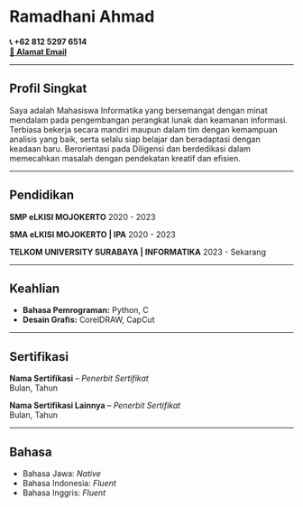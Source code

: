 # Ramadhani Ahmad
**📞 +62 812 5297 6514  
[📧 Alamat Email](mailto:ramadhani.ahmad.basic@gmail.com)**  

---

## **Profil Singkat**
Saya adalah Mahasiswa Informatika yang bersemangat dengan minat mendalam pada pengembangan perangkat lunak dan keamanan informasi. Terbiasa bekerja secara mandiri maupun dalam tim dengan kemampuan analisis yang baik, serta selalu siap belajar dan beradaptasi dengan keadaan baru. Berorientasi pada Diligensi dan berdedikasi dalam memecahkan masalah dengan pendekatan kreatif dan efisien.

---

## **Pendidikan**
**SMP eLKISI MOJOKERTO**
2020 - 2023  

**SMA eLKISI MOJOKERTO | IPA**
2020 - 2023  

**TELKOM UNIVERSITY SURABAYA | INFORMATIKA**
2023 - Sekarang

---

## **Keahlian**
- **Bahasa Pemrograman:** Python, C
- **Desain Grafis:** CorelDRAW, CapCut  

---

## **Sertifikasi**
**Nama Sertifikasi** – *Penerbit Sertifikat*  
Bulan, Tahun  

**Nama Sertifikasi Lainnya** – *Penerbit Sertifikat*  
Bulan, Tahun  

---

## **Bahasa**
- Bahasa Jawa: *Native*  
- Bahasa Indonesia: *Fluent*  
- Bahasa Inggris: *Fluent*  
